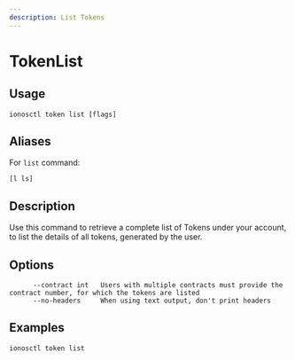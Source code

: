 ```yaml
---
description: List Tokens
---
```


# TokenList

## Usage

```text
ionosctl token list [flags]
```

## Aliases

For `list` command:

```text
[l ls]
```

## Description

Use this command to retrieve a complete list of Tokens under your account, to list the details of all tokens, generated by the user.

## Options

```text
      --contract int   Users with multiple contracts must provide the contract number, for which the tokens are listed
      --no-headers     When using text output, don't print headers
```

## Examples

```text
ionosctl token list
```


